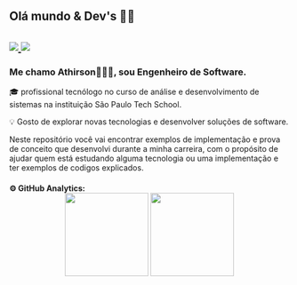 
<h2>Olá mundo & Dev's 👋🏾<h2>
   
  <a  href="https://www.linkedin.com/in/athirson-oliveira/">
  <img src="https://img.shields.io/badge/Athirson%20Oliveira-0077B5?style=flat-square&amp;logo=Linkedin&amp;logoColor=white" >
  </a>
    <a  href="https://www.instagram.com/_thirsu/">
  <img src="https://img.shields.io/badge/Athirson%20Oliveira-E4405F?style=flat-square&amp;logo=Instagram&amp;logoColor=white">
    </a>
<h3>Me chamo Athirson👨🏿‍💻, sou Engenheiro de Software.</h3>
🎓 profissional tecnólogo no curso de análise e desenvolvimento de sistemas na instituição São Paulo Tech School.
  
💡 Gosto de explorar novas tecnologias e desenvolver soluções de software.

Neste repositório você vai encontrar exemplos de implementação e prova de conceito que desenvolvi durante a minha carreira,
com o propósito de ajudar quem está estudando alguma tecnologia ou uma implementação e ter exemplos de codigos explicados.
  
<h4>
  ⚙️  GitHub Analytics:
 <div align="center">
   <img height="150em"
            src="https://github-readme-stats.vercel.app/api/top-langs/?username=athirson010&layout=compact&langs_count=7&theme=dracula">
        <img height="150em"
            src="https://github-readme-stats.vercel.app/api?username=athirson010&show_icons=true&theme=dracula&include_all_commits=true&count_private=true">
  </div>
  
  
